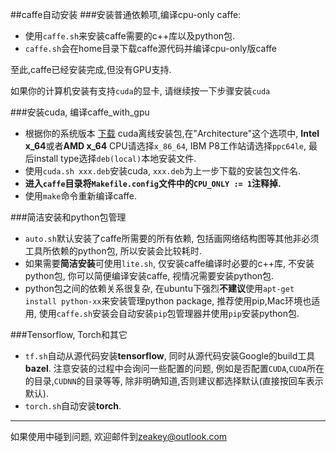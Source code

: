 ##caffe自动安装
###安装普通依赖项,编译cpu-only caffe:
* 使用`caffe.sh`来安装caffe需要的c++库以及python包.
* `caffe.sh`会在home目录下载caffe源代码并编译cpu-only版caffe

至此,caffe已经安装完成,但没有GPU支持.

如果你的计算机安装有支持`cuda`的显卡, 请继续按一下步骤安装`cuda`

###安装cuda, 编译caffe_with_gpu
* 根据你的系统版本 [下载](https://developer.nvidia.com/cuda-downloads) cuda离线安装包,在"Architecture"这个选项中, **Intel x_64**或者**AMD x_64** CPU请选择`x_86_64`, IBM P8工作站请选择`ppc64le`, 最后install type选择`deb(local)`本地安装文件.
* 使用`cuda.sh xxx.deb`安装cuda, `xxx.deb`为上一步下载的安装包文件名.
* **进入`caffe`目录将`Makefile.config`文件中的`CPU_ONLY := 1`注释掉.**
* 使用`make`命令重新编译caffe.

###简洁安装和python包管理
* `auto.sh`默认安装了caffe所需要的所有依赖, 包括画网络结构图等其他非必须工具所依赖的python包, 所以安装会比较耗时.
* 如果需要**简洁安装**可使用`lite.sh`, 仅安装caffe编译时必要的c++库, 不安装python包, 你可以简便编译安装caffe, 视情况需要安装python包.
* python包之间的依赖关系很复杂, 在ubuntu下强烈**不建议**使用`apt-get install python-xx`来安装管理python package, 推荐使用pip,Mac环境也适用, 使用`caffe.sh`安装会自动安装`pip`包管理器并使用`pip`安装python包.

###Tensorflow, Torch和其它
* `tf.sh`自动从源代码安装**tensorflow**, 同时从源代码安装Google的build工具**bazel**. 注意安装的过程中会询问一些配置的问题, 例如是否配置`CUDA`,`CUDA`所在的目录,`CUDNN`的目录等等, 除非明确知道,否则建议都选择默认(直接按回车表示默认).
* `torch.sh`自动安装**torch**.

___

如果使用中碰到问题, 欢迎邮件到<zeakey@outlook.com>
